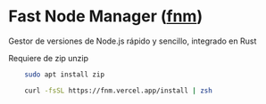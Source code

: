 # Fast Node Manager ([fnm](https://github.com/Schniz/fnm))

Gestor de versiones de Node.js rápido y sencillo, integrado en Rust

Requiere de zip unzip
```sh
    sudo apt install zip
```

```sh
    curl -fsSL https://fnm.vercel.app/install | zsh
```